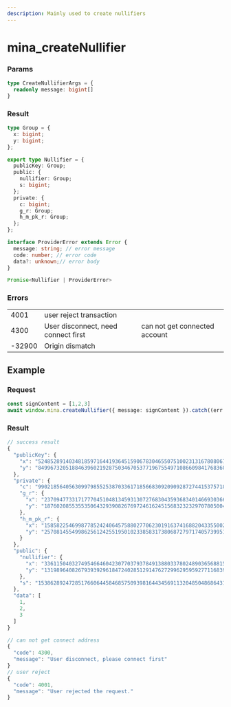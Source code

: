 ```yaml
---
description: Mainly used to create nullifiers
---
```


# mina\_createNullifier

### Params

```typescript
type CreateNullifierArgs = {
  readonly message: bigint[]
}
```

### Result

```typescript
type Group = {
  x: bigint;
  y: bigint;
};

export type Nullifier = {
  publicKey: Group;
  public: {
    nullifier: Group;
    s: bigint;
  };
  private: {
    c: bigint;
    g_r: Group;
    h_m_pk_r: Group;
  };
};

interface ProviderError extends Error {
  message: string; // error message
  code: number; // error code 
  data?: unknown;// error body 
}

Promise<Nullifier | ProviderError>
```

### Errors

|        |                                     |                               |
| ------ | ----------------------------------- | ----------------------------- |
| 4001   | user reject transaction             |                               |
| 4300   | User disconnect, need connect first | can not get connected account |
| -32900 | Origin dismatch                     |                               |

## Example

### Request

```typescript
const signContent = [1,2,3]
await window.mina.createNullifier({ message: signContent }).catch((err: any) => err);
```

### Result

```typescript
// success result
{
  "publicKey": {
    "x": "5248528914034818597164419364515906783046550751002313167808067803822526836450",
    "y": "8499673205188463960219287503467053771967554971086609841768360242543765381807"
  },
  "private": {
    "c": "9902185640563099798552538703361718566830920909287274415375718449173766417439",
    "g_r": {
      "x": "23709477331717770451048134593130727683043593683401466930366147533380855637145",
      "y": "18760208553553506432939082676972461624515683232329707805004444151147449487796"
    },
    "h_m_pk_r": {
      "x": "15858225469987785242406457588027706230191637416882043355002940613645441083323",
      "y": "25708145549986256124255195010233858317380687279717405739951366139000324110011"
    }
  },
  "public": {
    "nullifier": {
      "x": "3361150403274954664604230770379378491388033780248903656881561776735665100150",
      "y": "13198964082679393929618472402851291476272996295959277116839569765356779886575"
    },
    "s": "15386289247285176606445846857509398164434569113204850486864311070500369459309"
  },
  "data": [
    1,
    2,
    3
  ]
}

// can not get connect address
{
  "code": 4300,
  "message": "User disconnect, please connect first"
}
// user reject 
{
  "code": 4001,
  "message": "User rejected the request."
}
```

